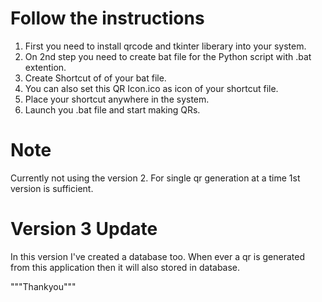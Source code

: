 # Follow the instructions

1. First you need to install qrcode and tkinter liberary into your system.
2. On 2nd step you need to create bat file for the Python script with .bat extention.
3. Create Shortcut of of your bat file.
4. You can also set this QR Icon.ico as icon of your shortcut file.
5. Place your shortcut anywhere in the system.
6. Launch you .bat file and start making QRs.

# Note
Currently not using the version 2.
For single qr generation at a time 1st version is sufficient.


# Version 3 Update

In this version I've created a database too.
When ever a qr is generated from this application then it will also stored in database.


"""Thankyou"""
